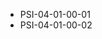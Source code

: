 <!--
    ATTENTION: This file was generated via gradle!
               Do NOT manually edit this file! Any such changes will be overwritten!
-->
* PSI-04-01-00-01
* PSI-04-01-00-02
